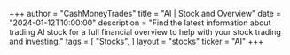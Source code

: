 +++
author = "CashMoneyTrades"
title = "AI | Stock and Overview"
date = "2024-01-12T10:00:00"
description = "Find the latest information about trading AI stock for a full financial overview to help with your stock trading and investing."
tags = [
   "Stocks",
]
layout = "stocks"
ticker = "AI"
+++



